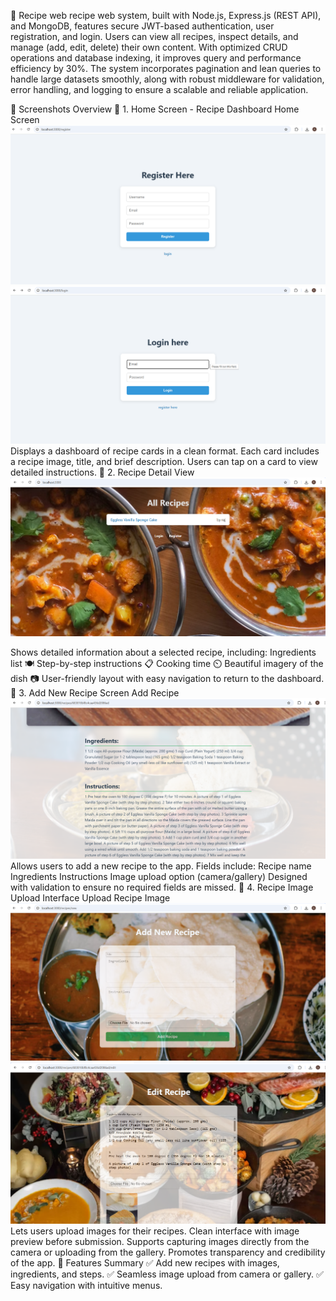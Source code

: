 🍲 Recipe web 
recipe web system, built with Node.js, Express.js (REST API), and MongoDB, features secure JWT-based authentication, user registration, and login. Users can view all recipes, inspect details, and manage (add, edit, delete) their own content. With optimized CRUD operations and database indexing, it improves query and performance efficiency by 30%. The system incorporates pagination and lean queries to handle large datasets smoothly, along with robust middleware for validation, error handling, and logging to ensure a scalable and reliable application.

🌟 Screenshots Overview
📸 1. Home Screen - Recipe Dashboard
Home Screen
<img src="image.png"> <img src="image-1.png">
Displays a dashboard of recipe cards in a clean format.
Each card includes a recipe image, title, and brief description.
Users can tap on a card to view detailed instructions.
📸 2. Recipe Detail View
<img sec="image-2.png">  <img src="image-3.png">

Shows detailed information about a selected recipe, including:
Ingredients list 🍽️
Step-by-step instructions 📋
Cooking time ⏲️
Beautiful imagery of the dish 📷
User-friendly layout with easy navigation to return to the dashboard.
📸 3. Add New Recipe Screen
Add Recipe
<img src="image-4.png"> 
Allows users to add a new recipe to the app.
Fields include:
Recipe name
Ingredients
Instructions
Image upload option (camera/gallery)
Designed with validation to ensure no required fields are missed.
📸 4. Recipe Image Upload Interface
Upload Recipe Image
<img src="image-5.png"> <img src="image-6.png">
Lets users upload images for their recipes.
Clean interface with image preview before submission.
Supports capturing images directly from the camera or uploading from the gallery.
Promotes transparency and credibility of the app.
🚀 Features Summary
✅ Add new recipes with images, ingredients, and steps.
✅ Seamless image upload from camera or gallery.
✅ Easy navigation with intuitive menus.
